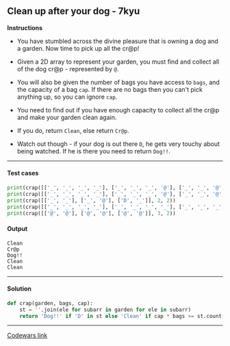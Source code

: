 ## Clean up after your dog - 7kyu

**Instructions**

- You have stumbled across the divine pleasure that is owning a dog and a garden. Now time to pick up all the cr@p!

- Given a 2D array to represent your garden, you must find and collect all of the dog cr@p - represented by `@`.

- You will also be given the number of bags you have access to `bags`, and the capacity of a bag `cap`. If there are no bags then you can't pick anything up, so you can ignore `cap`.

- You need to find out if you have enough capacity to collect all the cr@p and make your garden clean again.

- If you do, return `Clean`, else return `Cr@p`.

- Watch out though - if your dog is out there `D`, he gets very touchy about being watched. If he is there you need to return `Dog!!`.

---

#### Test cases

```python
print(crap([['_', '_', '_', '_'], ['_', '_', '_', '@'], ['_', '_', '@', '_']], 2, 2))
print(crap([['_', '_', '_', '_'], ['_', '_', '_', '@'], ['_', '_', '@', '_']], 1, 1))
print(crap([['_', '_'], ['_', '@'], ['D', '_']], 2, 2))
print(crap([['_', '_', '_', '_'], ['_', '_', '_', '_'], ['_', '_', '_', '_']], 2, 2))
print(crap([['@', '@'], ['@', '@'], ['@', '@']], 3, 2))
```

#### Output 

```
Clean
Cr@p
Dog!!
Clean
Clean
```

---

#### Solution

```python
def crap(garden, bags, cap):
    st = ''.join(ele for subarr in garden for ele in subarr)
    return 'Dog!!' if 'D' in st else 'Clean' if cap * bags >= st.count('@') else 'Cr@p' 
```

---

[Codewars link](https://www.codewars.com/kata/57faa6ff9610ce181b000028)
